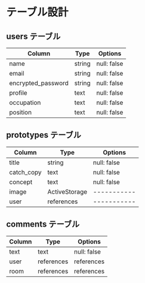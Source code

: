# テーブル設計

## users テーブル

| Column             | Type   | Options     |
| ------------------ | ------ | ----------- |
| name               | string | null: false |
| email              | string | null: false |
| encrypted_password | string | null: false |
| profile            | text   | null: false |
| occupation         | text   | null: false |
| position           | text   | null: false |

## prototypes テーブル

| Column             | Type          | Options     |
| ------------------ | ------------- | ----------- |
| title              | string        | null: false |
| catch_copy         | text          | null: false |
| concept            | text          | null: false |
| image              | ActiveStorage | ----------- |
| user               | references    | ----------- |

## comments テーブル

| Column | Type       | Options     |
| ------ | ---------- | ------------|
| text   | text       | null: false |
| user   | references | references  |
| room   | references | references  |